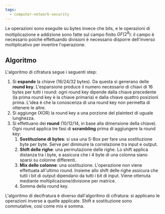 ```yaml
---
tags: 
  - computer-network-security
---
```


Le operazioni sono eseguite su bytes invece che bits, e le operazioni di moltiplicazione e addizione sono fatte sul campo finito $GF(2^8)$: il campo è necessario poiché effettuando divisioni è necessario disporre dell'inverso moltiplicativo per invertire l'operazione.

## Algoritmo
L'algoritmo di cifratura segue i seguenti step:
1. Si **espande** la chiave (16/24/32 bytes). Da questa si generano delle **round key**. L'espansione produce il numero necessario di chiavi di 16 bytes per tutti i round: ogni round key dipende dalla chiave precedente (la prima round key è la chiave primaria) e dalla chiave quattro posizioni prima. L'idea è che la conoscenza di una round key non permetta di ottenere le altre.
3. Si aggiunge (XOR) la round key a una porzione del plaintext di uguale lunghezza.
4. Si effettuano dei **round** (10/12/14, in base alla dimensione della chiave). Ogni round applica tre fasi di **scrambling** prima di aggiungere la round key:
	1. **Sostituzione di bytes**: si usa una S-Box per fare una sostituzione byte per byte. Serve per diminuire la correlazione tra input e output.
	2. **Shift delle righe**: una permutazione delle righe. Lo shift applica distanza tra i byte, e assicura che i 4 byte di una colonna siano sparsi su colonne differenti.
	3. **Mix delle colonne**: una sostituzione. L'operazione non viene effettuata all'ultimo round. Insieme allo shift delle righe assicura che tutti i bit di output dipendano da tutti i bit di input. Viene ottenuta mediante moltiplicazione/divisione per matrice.
	4. Somma della round key.

L'algoritmo di decifratura è diverso dall'algoritmo di cifratura: si applicano le operazioni inverse a quelle applicate. Shift e sostituzione sono commutative, così come mix e somma.